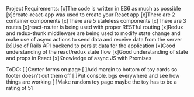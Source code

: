 Project Requirements:
[x]The code is written in ES6 as much as possible
[x]create-react-app was used to create your React app
[x]There are 2 container components
[x]There are 5 stateless components
[x]There are 3 routes
[x]react-router is being used with proper RESTful routing
[x]Redux and redux-thunk middleware are being used to modify state change and make use of async actions to send data and receive data from the server
[x]Use of Rails API backend to persist data for the application
[x]Good understanding of the react/redux state flow
[x]Good understanding of state and props in React
[x]Knowledge of async JS with Promises


ToDO:
[ ]Center forms on page
[ ]Add margin to bottom of toy cards so footer doesn't cut them off
[ ]Put console.logs everywhere and see how things are working
[ ]Make random toy page maybe the toy has to be a rating of 5? 
